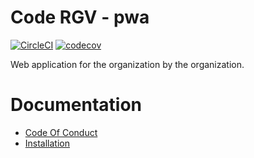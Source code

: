 # Code RGV - pwa 
[![CircleCI](https://circleci.com/gh/codergvbrownsville/code-rgv-pwa.svg?style=svg)](https://circleci.com/gh/codergvbrownsville/code-rgv-pwa)
[![codecov](https://codecov.io/gh/codergvbrownsville/code-rgv-pwa/branch/master/graph/badge.svg)](https://codecov.io/gh/codergvbrownsville/code-rgv-pwa)

Web application for the organization by the organization.

# Documentation
* [Code Of Conduct](https://github.com/codergvbrownsville/code-rgv-pwa/blob/master/CODE_OF_CONDUCT.md)
* [Installation](https://github.com/codergvbrownsville/code-rgv-pwa/blob/master/docs/Installation.md)
